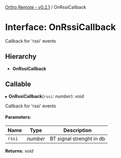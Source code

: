 [Ortho Remote - v0.2.1](../README.md) / OnRssiCallback

# Interface: OnRssiCallback

Callback for 'rssi' events

## Hierarchy

* **OnRssiCallback**

## Callable

▸ **OnRssiCallback**(`rssi`: *number*): *void*

Callback for 'rssi' events

#### Parameters:

Name | Type | Description |
------ | ------ | ------ |
`rssi` | *number* | BT signal strenght in db    |

**Returns:** *void*
